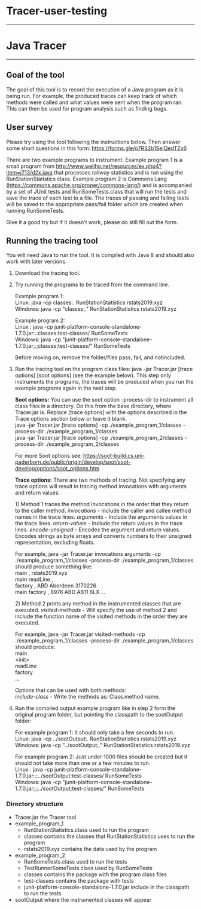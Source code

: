 # Tracer-user-testing
--------
# Java Tracer
---
## Goal of the tool
The goal of this tool is to record the execution of a Java program as it is being run. For example, the produced traces can keep track of which methods were called and what values were sent when the program ran. This can then be used for program analysis such as finding bugs.
## User survey
Please try using the tool following the instructions below. Then answer some short questions in this form: https://forms.gle/o7RS2b1SeiQedTZx6

There are two example programs to instrument. Example program 1 is a small program from http://www.wellho.net/resources/ex.php4?item=j713/d2x.java that processes railway statistics and is run using the RunStationStatistics class. Example program 2 is Commons Lang (https://commons.apache.org/proper/commons-lang/) and is accompanied by a set of JUnit tests and RunSomeTests.class that will run the tests and save the trace of each test to a file. The traces of passing and failing tests will be saved to the appropriate pass/fail folder which  are created when running RunSomeTests.

Give it a good try but if it doesn’t work, please do still fill out the form.
## Running the tracing tool

You will need Java to run the tool. It is compiled with Java 8 and should also work with later versions.

1.	Download the tracing tool.

2.	Try running the programs to be traced from the command line. 

    Example program 1: \
		Linux: java -cp classes:. RunStationStatistics rstats2019.xyz \
		Windows: java -cp "classes;." RunStationStatistics rstats2019.xyz
	
	Example program 2: \
	    Linux : java -cp junit-platform-console-standalone-1.7.0.jar:.:classes:test-classes/ RunSomeTests \
	    Windows: java -cp "junit-platform-console-standalone-1.7.0.jar;.;classes;test-classes/" RunSomeTests
	
	Before moving on, remove the folder/files pass, fail, and notincluded. 

3.	Run the tracing tool on the program class files: java -jar Tracer.jar [trace options] [soot options] (see the example below). This step only instruments the programs, the traces will be produced when you run the example programs again in the next step.

    **Soot options:** You can use the soot option -process-dir to instrument all class files in a directory. Do this from the base directory, where Tracer.jar is. Replace [trace options] with the options described in the Trace options section below or leave it blank. \
	java -jar Tracer.jar [trace options] -cp ./example_program_1/classes -process-dir ./example_program_1/classes \
	java -jar Tracer.jar [trace options] -cp ./example_program_2/classes -process-dir ./example_program_2/classes
    	
	For more Soot options see: https://soot-build.cs.uni-paderborn.de/public/origin/develop/soot/soot-develop/options/soot_options.htm 
    
    **Trace options:** There are two methods of tracing. Not specifying any trace options will result in tracing method invocations with arguments and return values.
    
    1\)	Method 1 traces the method invocations in the order that they return to the caller method. 
        *invocations*  - Include the caller and callee method names in the trace lines. 
        *arguments* - Include the arguments values in the trace lines. 
        *return-values* - Include the return values in the trace lines. 
		*encode-unsigned* - Encodes the argument and return values. Encodes strings as byte arrays and converts numbers to their unsigned representation, excluding floats. 
		
	For example, java -jar Tracer.jar invocations arguments -cp ./example_program_1/classes -process-dir ./example_program_1/classes should produce something like:\
		main <init> , rstats2019.xyz \
		main readLine , \
		factory <init> , ABD Aberdeen 3170226 \
		main factory , 8976     ABD     AB11 6LX  ... 
        
    2\)	Method 2 prints any method in the instrumented classes that are executed.
        *visited-methods* - Will specify the use of method 2 and include the function name of the visited methods in the order they are executed.  
	
	For example, java -jar Tracer.jar visited-methods -cp ./example_program_1/classes -process-dir ./example_program_1/classes should produce:\
	main\
	\<init\>\
	readLine\
	factory\
	...
       
    Options that can be used with both methods:  
		*include-class* - Write the methods as: Class.method name.  
		
4.	Run the compiled output example program like in step 2 form the original program folder, but pointing the classpath to the sootOutput folder:

	For example program 1: It should only take a few seconds to run. \
		Linux: java -cp ../sootOutput:. RunStationStatistics rstats2019.xyz \
		Windows: java -cp "../sootOutput;." RunStationStatistics rstats2019.xyz
	
	For example program 2: Just under 1000 files should be created but it should not take more than one or a few minutes to run. \
	    Linux : java -cp junit-platform-console-standalone-1.7.0.jar:.:../sootOutput:test-classes/ RunSomeTests \
	    Windows: java -cp "junit-platform-console-standalone-1.7.0.jar;.;../sootOutput;test-classes/" RunSomeTests








### Directory structure
* Tracer.jar the Tracer tool
* example_program_1
    * RunStationStatistics.class used to run the program
    * classes contains the classes that RunStationStatistics uses to run the program
    * rstats2019.xyz contains the data used by the program
* example_program_2
    * RunSomeTests.class used to run the tests
    * TestRunnerSomeTests.class used by RunSomeTests
    * classes contains the package with the program class files
    * test-classes contains the package with tests
    * junit-platform-console-standalone-1.7.0.jar include in the classpath to run the tests
* sootOutput where the instrumented classes will appear

